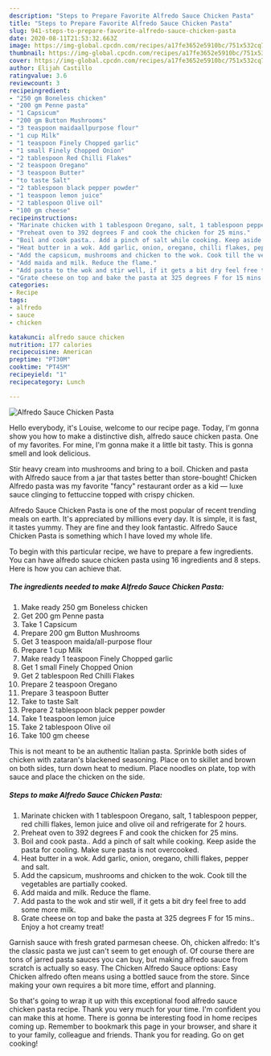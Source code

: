 ```yaml
---
description: "Steps to Prepare Favorite Alfredo Sauce Chicken Pasta"
title: "Steps to Prepare Favorite Alfredo Sauce Chicken Pasta"
slug: 941-steps-to-prepare-favorite-alfredo-sauce-chicken-pasta
date: 2020-08-11T21:53:32.663Z
image: https://img-global.cpcdn.com/recipes/a17fe3652e5910bc/751x532cq70/alfredo-sauce-chicken-pasta-recipe-main-photo.jpg
thumbnail: https://img-global.cpcdn.com/recipes/a17fe3652e5910bc/751x532cq70/alfredo-sauce-chicken-pasta-recipe-main-photo.jpg
cover: https://img-global.cpcdn.com/recipes/a17fe3652e5910bc/751x532cq70/alfredo-sauce-chicken-pasta-recipe-main-photo.jpg
author: Elijah Castillo
ratingvalue: 3.6
reviewcount: 3
recipeingredient:
- "250 gm Boneless chicken"
- "200 gm Penne pasta"
- "1 Capsicum"
- "200 gm Button Mushrooms"
- "3 teaspoon maidaallpurpose flour"
- "1 cup Milk"
- "1 teaspoon Finely Chopped garlic"
- "1 small Finely Chopped Onion"
- "2 tablespoon Red Chilli Flakes"
- "2 teaspoon Oregano"
- "3 teaspoon Butter"
- "to taste Salt"
- "2 tablespoon black pepper powder"
- "1 teaspoon lemon juice"
- "2 tablespoon Olive oil"
- "100 gm cheese"
recipeinstructions:
- "Marinate chicken with 1 tablespoon Oregano, salt, 1 tablespoon pepper, red chilli flakes, lemon juice and olive oil and refrigerate for 2 hours."
- "Preheat oven to 392 degrees F and cook the chicken for 25 mins."
- "Boil and cook pasta.. Add a pinch of salt while cooking. Keep aside the pasta for cooling. Make sure pasta is not overcooked."
- "Heat butter in a wok. Add garlic, onion, oregano, chilli flakes, pepper and salt."
- "Add the capsicum, mushrooms and chicken to the wok. Cook till the vegetables are partially cooked."
- "Add maida and milk. Reduce the flame."
- "Add pasta to the wok and stir well, if it gets a bit dry feel free to add some more milk."
- "Grate cheese on top and bake the pasta at 325 degrees F for 15 mins.. Enjoy a hot creamy treat!"
categories:
- Recipe
tags:
- alfredo
- sauce
- chicken

katakunci: alfredo sauce chicken 
nutrition: 177 calories
recipecuisine: American
preptime: "PT30M"
cooktime: "PT45M"
recipeyield: "1"
recipecategory: Lunch

---
```



![Alfredo Sauce Chicken Pasta](https://img-global.cpcdn.com/recipes/a17fe3652e5910bc/751x532cq70/alfredo-sauce-chicken-pasta-recipe-main-photo.jpg)

Hello everybody, it's Louise, welcome to our recipe page. Today, I'm gonna show you how to make a distinctive dish, alfredo sauce chicken pasta. One of my favorites. For mine, I'm gonna make it a little bit tasty. This is gonna smell and look delicious.

Stir heavy cream into mushrooms and bring to a boil. Chicken and pasta with Alfredo sauce from a jar that tastes better than store-bought! Chicken Alfredo pasta was my favorite &#34;fancy&#34; restaurant order as a kid — luxe sauce clinging to fettuccine topped with crispy chicken.

Alfredo Sauce Chicken Pasta is one of the most popular of recent trending meals on earth. It's appreciated by millions every day. It is simple, it is fast, it tastes yummy. They are fine and they look fantastic. Alfredo Sauce Chicken Pasta is something which I have loved my whole life.


To begin with this particular recipe, we have to prepare a few ingredients. You can have alfredo sauce chicken pasta using 16 ingredients and 8 steps. Here is how you can achieve that.

<!--inarticleads1-->

##### The ingredients needed to make Alfredo Sauce Chicken Pasta:

1. Make ready 250 gm Boneless chicken
1. Get 200 gm Penne pasta
1. Take 1 Capsicum
1. Prepare 200 gm Button Mushrooms
1. Get 3 teaspoon maida/all-purpose flour
1. Prepare 1 cup Milk
1. Make ready 1 teaspoon Finely Chopped garlic
1. Get 1 small Finely Chopped Onion
1. Get 2 tablespoon Red Chilli Flakes
1. Prepare 2 teaspoon Oregano
1. Prepare 3 teaspoon Butter
1. Take to taste Salt
1. Prepare 2 tablespoon black pepper powder
1. Take 1 teaspoon lemon juice
1. Take 2 tablespoon Olive oil
1. Take 100 gm cheese


This is not meant to be an authentic Italian pasta. Sprinkle both sides of chicken with zataran&#39;s blackened seasoning. Place on to skillet and brown on both sides, turn down heat to medium. Place noodles on plate, top with sauce and place the chicken on the side. 

<!--inarticleads2-->

##### Steps to make Alfredo Sauce Chicken Pasta:

1. Marinate chicken with 1 tablespoon Oregano, salt, 1 tablespoon pepper, red chilli flakes, lemon juice and olive oil and refrigerate for 2 hours.
1. Preheat oven to 392 degrees F and cook the chicken for 25 mins.
1. Boil and cook pasta.. Add a pinch of salt while cooking. Keep aside the pasta for cooling. Make sure pasta is not overcooked.
1. Heat butter in a wok. Add garlic, onion, oregano, chilli flakes, pepper and salt.
1. Add the capsicum, mushrooms and chicken to the wok. Cook till the vegetables are partially cooked.
1. Add maida and milk. Reduce the flame.
1. Add pasta to the wok and stir well, if it gets a bit dry feel free to add some more milk.
1. Grate cheese on top and bake the pasta at 325 degrees F for 15 mins.. Enjoy a hot creamy treat!


Garnish sauce with fresh grated parmesan cheese. Oh, chicken alfredo: It&#39;s the classic pasta we just can&#39;t seem to get enough of. Of course there are tons of jarred pasta sauces you can buy, but making alfredo sauce from scratch is actually so easy. The Chicken Alfredo Sauce options: Easy Chicken alfredo often means using a bottled sauce from the store. Since making your own requires a bit more time, effort and planning. 

So that's going to wrap it up with this exceptional food alfredo sauce chicken pasta recipe. Thank you very much for your time. I'm confident you can make this at home. There is gonna be interesting food in home recipes coming up. Remember to bookmark this page in your browser, and share it to your family, colleague and friends. Thank you for reading. Go on get cooking!
